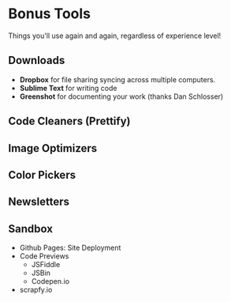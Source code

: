 # Bonus Tools

Things you'll use again and again, regardless of experience level!

## Downloads
- **Dropbox** for file sharing syncing across multiple computers.
- **Sublime Text** for writing code
- **Greenshot** for documenting your work (thanks Dan Schlosser)

## Code Cleaners (Prettify)

## Image Optimizers

## Color Pickers

## Newsletters

## Sandbox
+ Github Pages: Site Deployment
+ Code Previews
    + JSFiddle
    + JSBin
    + Codepen.io
+ scrapfy.io 


